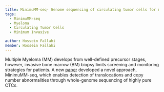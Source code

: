 ```yaml
---
title: MinimuMM-seq- Genome sequencing of circulating tumor cells for minimally invasive molecular characterization of multiple myeloma pathology 
tags:
  - MinimuMM-seq
  - Myeloma
  - Circulating Tumor Cells
  - Minimum Invasive

author: Hossein Fallahi
member: Hossein Fallahi
---
```

Multiple Myeloma (MM) develops from well-defined precursor stages, however, invasive bone marrow (BM) biopsy limits screening and monitoring strategies for patients.
A new [paper](https://aacrjournals.org/cancerdiscovery/article-abstract/doi/10.1158/2159-8290.CD-22-0482/711479/MinimuMM-seq-Genome-sequencing-of-circulating?redirectedFrom=fulltext) developed a novel approach, MinimuMM-seq, which enables detection of translocations and copy number abnormalities through whole-genome sequencing of highly pure CTCs. 
